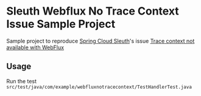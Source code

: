# Sleuth Webflux No Trace Context Issue Sample Project

Sample project to reproduce [Spring Cloud Sleuth](https://github.com/spring-cloud/spring-cloud-sleuth)'s issue [Trace context not available with WebFlux](https://github.com/spring-cloud/spring-cloud-sleuth/issues/1143)

## Usage

Run the test `src/test/java/com/example/webfluxnotracecontext/TestHandlerTest.java`
